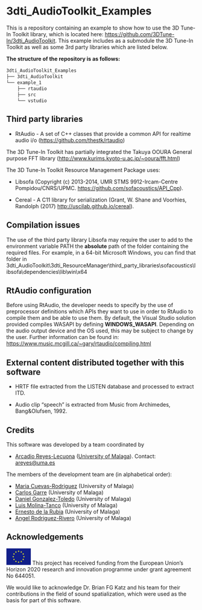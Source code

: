 # 3dti_AudioToolkit_Examples
This is a repository containing an example to show how to use the 3D Tune-In Toolkit library, which is located here: https://github.com/3DTune-In/3dti_AudioToolkit. This example includes as a submodule the 3D Tune-In Toolkit as well as some 3rd party libraries which are listed below.

**The structure of the repository is as follows:**
```
3dti_AudioToolkit_Examples
├── 3dti_AudioToolkit
└── example_1
    ├── rtaudio
    ├── src
    └── vstudio
```

## Third party libraries

* RtAudio - A set of C++ classes that provide a common API for realtime audio i/o (https://github.com/thestk/rtaudio)

The 3D Tune-In Toolkit has partially integrated the Takuya OOURA General purpose FFT library (http://www.kurims.kyoto-u.ac.jp/~ooura/fft.html)  

The 3D Tune-In Toolkit Resource Management Package uses: 
* Libsofa (Copyright (c) 2013-2014, UMR STMS 9912-Ircam-Centre Pompidou/CNRS/UPMC. https://github.com/sofacoustics/API_Cpp). 

* Cereal - A C11 library for serialization (Grant, W. Shane and Voorhies, Randolph (2017) http://uscilab.github.io/cereal).  

## Compilation issues
The use of the third party library Libsofa may require the user to add to the environment variable PATH the **absolute** path of the folder containing the required files. For example, in a 64-bit Microsoft Windows, you can find that folder in 3dti_AudioToolkit\3dti_ResourceManager\third_party_libraries\sofacoustics\libsofa\dependencies\lib\win\x64

## RtAudio configuration
Before using RtAudio, the developer needs to specify by the use of preprocessor definitions which APIs they want to use in order to RtAudio to compile them and be able to use them. By default, the Visual Studio solution provided compiles WASAPI by defining ____WINDOWS_WASAPI____. Depending on the audio output device and the OS used, this may be subject to change by the user. Further information can be found in: https://www.music.mcgill.ca/~gary/rtaudio/compiling.html

## External content distributed together with this software 

*	HRTF file extracted from the LISTEN database and processed to extract ITD.

*	Audio clip “speech” is extracted from Music from Archimedes, Bang&Olufsen, 1992. 

## Credits

This software was developed by a team coordinated by 
-	[Arcadio Reyes-Lecuona](https://github.com/areyesl) ([University of Malaga](https://www.uma.es/)). Contact: areyes@uma.es  

The members of the development team are (in alphabetical order):
- [Maria Cuevas-Rodriguez](https://github.com/mariacuevas) (University of Malaga)
- [Carlos Garre](https://github.com/carlosgarre) (University of Malaga)
- [Daniel Gonzalez-Toledo](https://github.com/dgonzalezt) (University of Malaga)
- [Luis Molina-Tanco](https://github.com/lmtanco) (University of Malaga)
- [Ernesto de la Rubia](https://github.com/ernestodelarubia) (University of Malaga)
- [Angel Rodriguez-Rivero](https://github.com/ardgzrivero) (University of Malaga)

## Acknowledgements 

![European Union](EU_flag.png "European Union") This project has received funding from the European Union’s Horizon 2020 research and innovation programme under grant agreement No 644051. 

We would like to acknowledge Dr. Brian FG Katz and his team for their contributions in the field of sound spatialization, which were used as the basis for part of this software.
